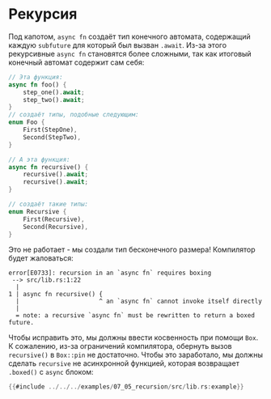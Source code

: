 # Рекурсия

Под капотом, `async fn` создаёт тип конечного автомата, содержащий каждую `subfuture`
для который был вызван `.await`. Из-за этого
рекурсивные `async fn` становятся более сложными,
так как итоговый конечный автомат содержит сам себя:

```rust
// Эта функция:
async fn foo() {
    step_one().await;
    step_two().await;
}
// создаёт типы, подобные следующим:
enum Foo {
    First(StepOne),
    Second(StepTwo),
}

// А эта функция:
async fn recursive() {
    recursive().await;
    recursive().await;
}

// создаёт такие типы:
enum Recursive {
    First(Recursive),
    Second(Recursive),
}
```

Это не работает - мы создали тип бесконечного размера!
Компилятор будет жаловаться:

```
error[E0733]: recursion in an `async fn` requires boxing
 --> src/lib.rs:1:22
  |
1 | async fn recursive() {
  |                      ^ an `async fn` cannot invoke itself directly
  |
  = note: a recursive `async fn` must be rewritten to return a boxed future.
```

Чтобы исправить это, мы должны ввести косвенность при помощи
`Box`. К сожалению, из-за ограничений компилятора,
обернуть вызов `recursive()` в `Box::pin`
не достаточно. Чтобы это заработало, мы должны сделать
`recursive` не асинхронной функцией, которая
возвращает `.boxed()` с `async` блоком:

```rust
{{#include ../../../examples/07_05_recursion/src/lib.rs:example}}
```
